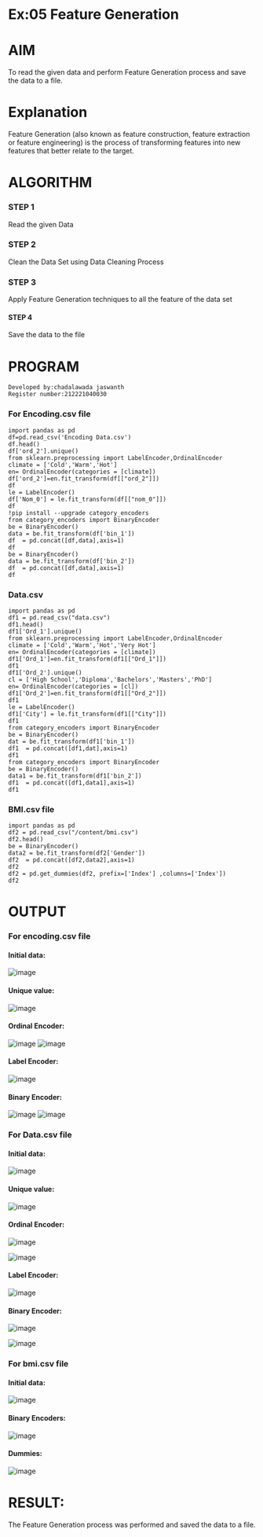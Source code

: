 # Ex:05 Feature Generation

# AIM
To read the given data and perform Feature Generation process and save the data to a file.

# Explanation
Feature Generation (also known as feature construction, feature extraction or feature engineering) is the process of transforming features into new features that better relate to the target.
# ALGORITHM
### STEP 1
Read the given Data
### STEP 2
Clean the Data Set using Data Cleaning Process
### STEP 3
Apply Feature Generation techniques to all the feature of the data set
#### STEP 4
Save the data to the file

# PROGRAM
```
Developed by:chadalawada jaswanth
Register number:212221040030
```
### For Encoding.csv file
```
import pandas as pd
df=pd.read_csv('Encoding Data.csv')
df.head()
df['ord_2'].unique()
from sklearn.preprocessing import LabelEncoder,OrdinalEncoder
climate = ['Cold','Warm','Hot']
en= OrdinalEncoder(categories = [climate])
df['ord_2']=en.fit_transform(df[["ord_2"]])
df
le = LabelEncoder()
df['Nom_0'] = le.fit_transform(df[["nom_0"]])
df
!pip install --upgrade category_encoders
from category_encoders import BinaryEncoder
be = BinaryEncoder()
data = be.fit_transform(df['bin_1'])
df  = pd.concat([df,data],axis=1)
df
be = BinaryEncoder()
data = be.fit_transform(df['bin_2'])
df  = pd.concat([df,data],axis=1)
df
```
### Data.csv
```
import pandas as pd
df1 = pd.read_csv("data.csv")
df1.head()
df1['Ord_1'].unique()
from sklearn.preprocessing import LabelEncoder,OrdinalEncoder
climate = ['Cold','Warm','Hot','Very Hot']
en= OrdinalEncoder(categories = [climate])
df1['Ord_1']=en.fit_transform(df1[["Ord_1"]])
df1
df1['Ord_2'].unique()
cl = ['High School','Diploma','Bachelors','Masters','PhD']
en= OrdinalEncoder(categories = [cl])
df1['Ord_2']=en.fit_transform(df1[["Ord_2"]])
df1
le = LabelEncoder()
df1['City'] = le.fit_transform(df1[["City"]])
df1
from category_encoders import BinaryEncoder
be = BinaryEncoder()
dat = be.fit_transform(df1['bin_1'])
df1  = pd.concat([df1,dat],axis=1)
df1
from category_encoders import BinaryEncoder
be = BinaryEncoder()
data1 = be.fit_transform(df1['bin_2'])
df1  = pd.concat([df1,data1],axis=1)
df1
```
### BMI.csv file
```
import pandas as pd
df2 = pd.read_csv("/content/bmi.csv")
df2.head()
be = BinaryEncoder()
data2 = be.fit_transform(df2['Gender'])
df2  = pd.concat([df2,data2],axis=1)
df2
df2 = pd.get_dummies(df2, prefix=['Index'] ,columns=['Index'])
df2
```

# OUTPUT

### For encoding.csv file
#### Initial data:
![image](https://github.com/abinayasangeetha/ODD2023-Datascience-Ex-05/assets/119393675/f4fe37e3-ba5c-4b95-8d55-91476fe4ac55)

#### Unique value:
![image](https://github.com/abinayasangeetha/ODD2023-Datascience-Ex-05/assets/119393675/339a8e85-5579-4b62-add2-81ddd5ffb991)


#### Ordinal Encoder:
![image](https://github.com/abinayasangeetha/ODD2023-Datascience-Ex-05/assets/119393675/5b0836ec-072c-4eb4-88aa-ff07d98f2e51)
![image](https://github.com/abinayasangeetha/ODD2023-Datascience-Ex-05/assets/119393675/e803c3f7-a88f-4a55-8f83-d8f3a6af842e)


#### Label Encoder:
![image](https://github.com/abinayasangeetha/ODD2023-Datascience-Ex-05/assets/119393675/c8eee661-21b0-49f5-926c-c271fe62c332)


#### Binary Encoder:
![image](https://github.com/abinayasangeetha/ODD2023-Datascience-Ex-05/assets/119393675/e81127c4-e6d3-4b39-a284-3f88ae525aae)
![image](https://github.com/abinayasangeetha/ODD2023-Datascience-Ex-05/assets/119393675/cfcce2d7-cfe5-479f-acb6-84daa689cbc9)

### For Data.csv file

#### Initial data:
![image](https://github.com/abinayasangeetha/ODD2023-Datascience-Ex-05/assets/119393675/0ec23774-c2aa-488f-981e-6b93074880b3)

#### Unique value:


![image](https://github.com/abinayasangeetha/ODD2023-Datascience-Ex-05/assets/119393675/9b6dfed0-c23d-4553-a43f-af1aed5bce87)


#### Ordinal Encoder:

![image](https://github.com/abinayasangeetha/ODD2023-Datascience-Ex-05/assets/119393675/c714e4a4-943b-4b0d-a6a5-97883ef6c58c)

![image](https://github.com/abinayasangeetha/ODD2023-Datascience-Ex-05/assets/119393675/2bfced59-1371-41a8-b6cc-df7731ba0935)


#### Label Encoder:

![image](https://github.com/abinayasangeetha/ODD2023-Datascience-Ex-05/assets/119393675/65051665-c5eb-4cec-82bd-bbe0f93a721d)


#### Binary Encoder:

![image](https://github.com/abinayasangeetha/ODD2023-Datascience-Ex-05/assets/119393675/acafeb0d-bc25-4e32-9248-e4db0bc73156)

![image](https://github.com/abinayasangeetha/ODD2023-Datascience-Ex-05/assets/119393675/d406ca2e-fdef-43df-8712-6d0d64038044)

### For bmi.csv file

#### Initial data:

![image](https://github.com/abinayasangeetha/ODD2023-Datascience-Ex-05/assets/119393675/9dcb8853-e71b-4442-8493-3ab51cd4673c)


#### Binary Encoders:

![image](https://github.com/abinayasangeetha/ODD2023-Datascience-Ex-05/assets/119393675/0e692be9-0d3b-4b50-8061-93bc43dbfa00)


#### Dummies:

![image](https://github.com/abinayasangeetha/ODD2023-Datascience-Ex-05/assets/119393675/c22a3106-9968-4dfe-a23d-e4e7e324c419)


# RESULT:
The Feature Generation process was performed and saved the data to a file.
